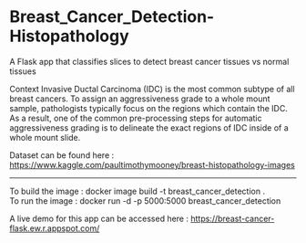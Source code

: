 # Breast_Cancer_Detection-Histopathology
A Flask app that classifies slices to detect breast cancer tissues vs normal tissues

Context
Invasive Ductal Carcinoma (IDC) is the most common subtype of all breast cancers. To assign an aggressiveness grade to a whole mount sample, pathologists typically focus on the regions which contain the IDC. As a result, one of the common pre-processing steps for automatic aggressiveness grading is to delineate the exact regions of IDC inside of a whole mount slide.

Dataset can be found here : https://www.kaggle.com/paultimothymooney/breast-histopathology-images

---
To build the image : docker image build -t breast_cancer_detection .  
To run the image : docker run -d -p 5000:5000 breast_cancer_detection  

A live demo for this app can be accessed here : https://breast-cancer-flask.ew.r.appspot.com/